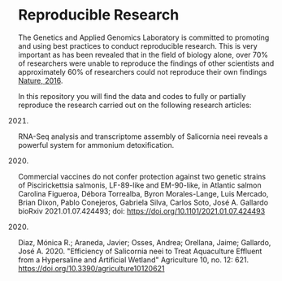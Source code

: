 # Reproducible Research

The Genetics and Applied Genomics Laboratory is committed to promoting and using best practices to conduct reproducible research. This is very important as has been revealed that in the field of biology alone, over 70% of researchers were unable to reproduce the findings of other scientists and approximately 60% of researchers could not reproduce their own findings [Nature, 2016](https://www.nature.com/news/1-500-scientists-lift-the-lid-on-reproducibility-1.19970). 

In this repository you will find the data and codes to fully or partially reproduce the research carried out on the following research articles:

2021.
RNA-Seq analysis and transcriptome assembly of Salicornia neei reveals a powerful system for ammonium detoxification.


2020.
Commercial vaccines do not confer protection against two genetic strains of Piscirickettsia salmonis, LF-89-like and EM-90-like, in Atlantic salmon
Carolina Figueroa, Débora Torrealba, Byron Morales-Lange, Luis Mercado, Brian Dixon, Pablo Conejeros, Gabriela Silva, Carlos Soto, José A. Gallardo
bioRxiv 2021.01.07.424493; doi: https://doi.org/10.1101/2021.01.07.424493

2020. 
Diaz, Mónica R.; Araneda, Javier; Osses, Andrea; Orellana, Jaime; Gallardo, José A. 2020. "Efficiency of Salicornia neei to Treat Aquaculture Effluent from a Hypersaline and Artificial Wetland" Agriculture 10, no. 12: 621. https://doi.org/10.3390/agriculture10120621

